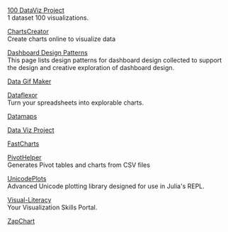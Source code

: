 <p>
<a href="https://100.datavizproject.com/">100 DataViz Project</a>
<br>1 dataset 100 visualizations.
</p>
<p>
<a href="https://chartscreator.com/">ChartsCreator</a>
<br>Create charts online to visualize data
</p>
<p>
<a href="https://dashboarddesignpatterns.github.io/">Dashboard Design Patterns</a>
<br>This page lists design patterns for dashboard design collected to support the design and creative exploration of dashboard design.
</p>
<p>
<a href="https://datagifmaker.withgoogle.com/">Data Gif Maker</a>
</p>
<p>
<a href="https://www.dataflexor.com/">Dataflexor</a>
<br>Turn your spreadsheets into explorable charts.
</p>
<p>
<a href="https://datamaps.world/">Datamaps</a>
</p>
<p>
<a href="https://datavizproject.com/#">Data Viz Project</a>
</p>
<p>
<a href="https://fastcharts.io/">FastCharts</a>
</p>
<p>
<a href="https://bjoernkw.github.io/PivotHelper/">PivotHelper</a>
<br>Generates Pivot tables and charts from CSV files  
</p>
<p>
<a href="https://github.com/JuliaPlots/UnicodePlots.jl">UnicodePlots</a>
<br>Advanced Unicode plotting library designed for use in Julia's REPL.
</p>
<p>
<a href="https://www.visual-literacy.org/">Visual-Literacy</a>
<br>Your Visualization Skills Portal.
</p>
<p>
<a href="https://zapchart.com/">ZapChart</a>
</p>

